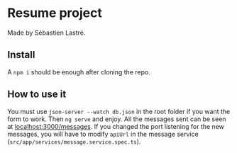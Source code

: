 # Resume project

Made by Sébastien Lastré.

## Install

A `npm i` should be enough after cloning the repo.

## How to use it

You must use `json-server --watch db.json` in the root folder if you want the form to work.
Then `ng serve` and enjoy.
All the messages sent can be seen at <localhost:3000/messages>. If you changed the port listening for the new messages, you will have to modify `apiUrl` in the message service (`src/app/services/message.service.spec.ts`).

